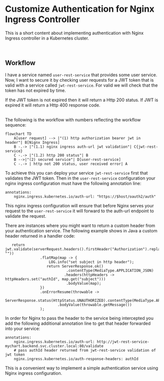 # Customize Authentication for Nginx Ingress Controller
This is a short content about implementing authentication with Nginx Ingress controller in a Kubernetes cluster.

<br/>

## Workflow
I have a service named `user-rest-service` that provides some user service.  Now, I want to secure it by checking user requests for a JWT token that is valid with a service called `jwt-rest-service`.  For valid we will check that the token has not expired by time.


If the JWT token is not expired then it will return a Http 200 status.  If JWT is expired it will return a Http 400 response code.

<br/>
The following is the workflow with numbers reflecting the workflow sequence:

```mermaid
flowchart TD    
    A[user request] --> |"(1) http authorization bearer jwt in header"| B[Nignx Ingress]
    B -.-> |"(1.1) nginx ingress auth-url jwt validation"| C{jwt-rest-service}
    C -.-> |"(1.2) http 200 status"| B
    B -->|"(2) secured service"| D[user-rest-service] 
    C -.-> | http not 200 status, user received error| A
``` 

To achieve this you can deploy your service `jwt-rest-service` first that validates the JWT token.  Then in the `user-rest-service` configuration your nginx ingress configuration must have the following annotation line:

```
annotations:
    nginx.ingress.kubernetes.io/auth-url: "https://$host/oauth2/auth"
```

This nginx ingress configuration will ensure that before Nginx serves your request to the `user-rest-service` it will forward to the auth-url endpoint to validate the request.

There are instances where you might want to return a custom header from your authentication service.  The following example shows in Java a custom header returned in a handler code:
```
   return jwt.validate(serverRequest.headers().firstHeader("Authorization").replace(bearer, ""))
                .flatMap(map -> {
                    LOG.info("set subject in http header");
                   return ServerResponse.ok()
                            .contentType(MediaType.APPLICATION_JSON)
                           .headers(httpHeaders -> httpHeaders.set("authId", map.get("subject")))
                            .bodyValue(map);
                })
                .onErrorResume(throwable ->
                    ServerResponse.status(HttpStatus.UNAUTHORIZED).contentType(MediaType.APPLICATION_JSON)
                        .bodyValue(throwable.getMessage())
                );
```

In order for Nginx to pass the header to the service being intercepted you add the following additional annotation line to get that header forwarded into your service:

```
annotations:
    nginx.ingress.kubernetes.io/auth-url: http://jwt-rest-service-mychart.backend.svc.cluster.local:80/validate
    # pass authId header returned from jwt-rest-service validation of jwt token
    nginx.ingress.kubernetes.io/auth-response-headers: authId
```

This is a convenient way to implement a simple authentication service using Nginx ingress configuration.  